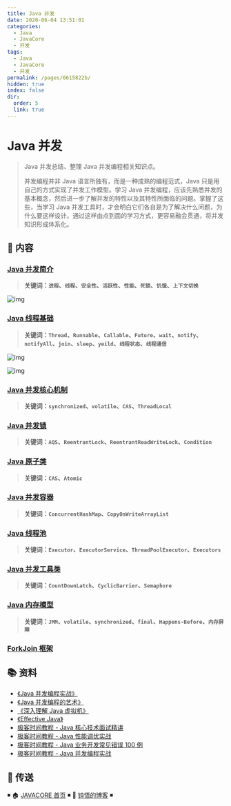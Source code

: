 ```yaml
---
title: Java 并发
date: 2020-06-04 13:51:01
categories:
  - Java
  - JavaCore
  - 并发
tags:
  - Java
  - JavaCore
  - 并发
permalink: /pages/6615822b/
hidden: true
index: false
dir:
  order: 5
  link: true
---
```


# Java 并发

> Java 并发总结、整理 Java 并发编程相关知识点。
>
> 并发编程并非 Java 语言所独有，而是一种成熟的编程范式，Java 只是用自己的方式实现了并发工作模型。学习 Java 并发编程，应该先熟悉并发的基本概念，然后进一步了解并发的特性以及其特性所面临的问题。掌握了这些，当学习 Java 并发工具时，才会明白它们各自是为了解决什么问题，为什么要这样设计。通过这样由点到面的学习方式，更容易融会贯通，将并发知识形成体系化。

## 📖 内容

### [Java 并发简介](Java并发简介)

> **关键词：`进程`、`线程`、`安全性`、`活跃性`、`性能`、`死锁`、`饥饿`、`上下文切换`**

![img](https://raw.githubusercontent.com/dunwu/images/master/snap/20200701113445.png)

### [Java 线程基础](Java线程基础)

> **关键词：`Thread`、`Runnable`、`Callable`、`Future`、`wait`、`notify`、`notifyAll`、`join`、`sleep`、`yeild`、`线程状态`、`线程通信`**

![img](https://raw.githubusercontent.com/dunwu/images/master/snap/20200630221707.png)

![img](https://raw.githubusercontent.com/dunwu/images/master/cs/java/javacore/concurrent/java-thread_1.png)

### [Java 并发核心机制](Java并发核心机制)

> **关键词：`synchronized`、`volatile`、`CAS`、`ThreadLocal`**

### [Java 并发锁](Java锁)

> **关键词：`AQS`、`ReentrantLock`、`ReentrantReadWriteLock`、`Condition`**

### [Java 原子类](Java原子类)

> **关键词：`CAS`、`Atomic`**

### [Java 并发容器](Java并发和容器)

> **关键词：`ConcurrentHashMap`、`CopyOnWriteArrayList`**

### [Java 线程池](Java线程池)

> **关键词：`Executor`、`ExecutorService`、`ThreadPoolExecutor`、`Executors`**

### [Java 并发工具类](Java并发工具类)

> **关键词：`CountDownLatch`、`CyclicBarrier`、`Semaphore`**

### [Java 内存模型](Java内存模型)

> **关键词：`JMM`、`volatile`、`synchronized`、`final`、`Happens-Before`、`内存屏障`**

### [ForkJoin 框架](ForkJoin框架)

## 📚 资料

- [《Java 并发编程实战》](https://book.douban.com/subject/10484692/)
- [《Java 并发编程的艺术》](https://book.douban.com/subject/26591326/)
- [《深入理解 Java 虚拟机》](https://book.douban.com/subject/34907497/)
- [《Effective Java》](https://book.douban.com/subject/30412517/)
- [极客时间教程 - Java 核心技术面试精讲](https://time.geekbang.org/column/intro/82)
- [极客时间教程 - Java 性能调优实战](https://time.geekbang.org/column/intro/100028001)
- [极客时间教程 - Java 业务开发常见错误 100 例](https://time.geekbang.org/column/intro/100047701)
- [极客时间教程 - Java 并发编程实战](https://time.geekbang.org/column/intro/100023901)

## 🚪 传送

◾ 🏠 [JAVACORE 首页](https://github.com/dunwu/javacore) ◾ 🎯 [钝悟的博客](https://dunwu.github.io/waterdrop/) ◾
